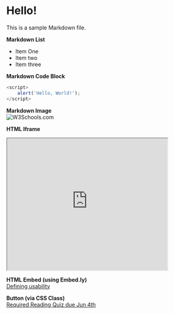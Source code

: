 # Hello!

This is a sample Markdown file.

**Markdown List**
- Item One
- Item two
- Item three

**Markdown Code Block**  
```javascript
<script>
    alert('Hello, World!');
</script>
```

**Markdown Image**  
![W3Schools.com](https://www.w3schools.com/images/w3schools_green.jpg)

**HTML Iframe**  
<iframe width="420" height="345" src="https://www.youtube.com/embed/lJIrF4YjHfQ">
</iframe>

**HTML Embed (using Embed.ly)**  
<a class="embedly-card" data-card-controls="0" data-card-align="left" href="https://blog.prototypr.io/defining-usability-e7bf42e8abd0">Defining usability</a>

**Button (via CSS Class)**  
[Required Reading Quiz due Jun 4th](https://canvas.sfu.ca/courses/44038/quizzes/166553 ':class=button')
